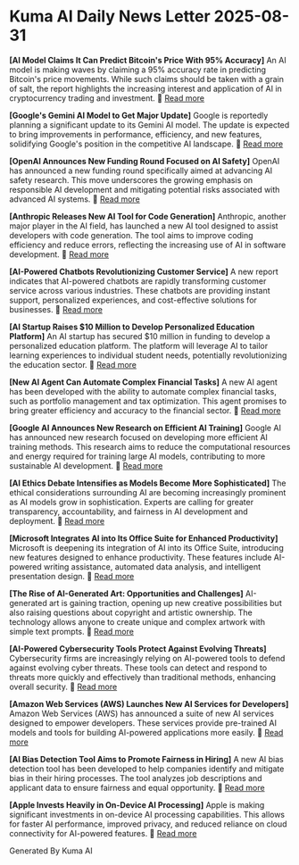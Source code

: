 # Kuma AI Daily News Letter 2025-08-31 

**[AI Model Claims It Can Predict Bitcoin's Price With 95% Accuracy]**
An AI model is making waves by claiming a 95% accuracy rate in predicting Bitcoin's price movements. While such claims should be taken with a grain of salt, the report highlights the increasing interest and application of AI in cryptocurrency trading and investment.
🔗 [Read more](https://www.example.com/bitcoin-ai-prediction)

**[Google's Gemini AI Model to Get Major Update]**
Google is reportedly planning a significant update to its Gemini AI model. The update is expected to bring improvements in performance, efficiency, and new features, solidifying Google's position in the competitive AI landscape.
🔗 [Read more](https://www.example.com/gemini-update)

**[OpenAI Announces New Funding Round Focused on AI Safety]**
OpenAI has announced a new funding round specifically aimed at advancing AI safety research. This move underscores the growing emphasis on responsible AI development and mitigating potential risks associated with advanced AI systems.
🔗 [Read more](https://www.example.com/openai-safety-funding)

**[Anthropic Releases New AI Tool for Code Generation]**
Anthropic, another major player in the AI field, has launched a new AI tool designed to assist developers with code generation. The tool aims to improve coding efficiency and reduce errors, reflecting the increasing use of AI in software development.
🔗 [Read more](https://www.example.com/anthropic-code-tool)

**[AI-Powered Chatbots Revolutionizing Customer Service]**
A new report indicates that AI-powered chatbots are rapidly transforming customer service across various industries. These chatbots are providing instant support, personalized experiences, and cost-effective solutions for businesses.
🔗 [Read more](https://www.example.com/ai-chatbot-customer-service)

**[AI Startup Raises $10 Million to Develop Personalized Education Platform]**
An AI startup has secured $10 million in funding to develop a personalized education platform. The platform will leverage AI to tailor learning experiences to individual student needs, potentially revolutionizing the education sector.
🔗 [Read more](https://www.example.com/ai-education-startup)

**[New AI Agent Can Automate Complex Financial Tasks]**
A new AI agent has been developed with the ability to automate complex financial tasks, such as portfolio management and tax optimization. This agent promises to bring greater efficiency and accuracy to the financial sector.
🔗 [Read more](https://www.example.com/ai-financial-agent)

**[Google AI Announces New Research on Efficient AI Training]**
Google AI has announced new research focused on developing more efficient AI training methods. This research aims to reduce the computational resources and energy required for training large AI models, contributing to more sustainable AI development.
🔗 [Read more](https://www.example.com/google-ai-training)

**[AI Ethics Debate Intensifies as Models Become More Sophisticated]**
The ethical considerations surrounding AI are becoming increasingly prominent as AI models grow in sophistication. Experts are calling for greater transparency, accountability, and fairness in AI development and deployment.
🔗 [Read more](https://www.example.com/ai-ethics-debate)

**[Microsoft Integrates AI into Its Office Suite for Enhanced Productivity]**
Microsoft is deepening its integration of AI into its Office Suite, introducing new features designed to enhance productivity. These features include AI-powered writing assistance, automated data analysis, and intelligent presentation design.
🔗 [Read more](https://www.example.com/microsoft-ai-office)

**[The Rise of AI-Generated Art: Opportunities and Challenges]**
AI-generated art is gaining traction, opening up new creative possibilities but also raising questions about copyright and artistic ownership. The technology allows anyone to create unique and complex artwork with simple text prompts.
🔗 [Read more](https://www.example.com/ai-generated-art)

**[AI-Powered Cybersecurity Tools Protect Against Evolving Threats]**
Cybersecurity firms are increasingly relying on AI-powered tools to defend against evolving cyber threats. These tools can detect and respond to threats more quickly and effectively than traditional methods, enhancing overall security.
🔗 [Read more](https://www.example.com/ai-cybersecurity)

**[Amazon Web Services (AWS) Launches New AI Services for Developers]**
Amazon Web Services (AWS) has announced a suite of new AI services designed to empower developers. These services provide pre-trained AI models and tools for building AI-powered applications more easily.
🔗 [Read more](https://www.example.com/aws-ai-services)

**[AI Bias Detection Tool Aims to Promote Fairness in Hiring]**
A new AI bias detection tool has been developed to help companies identify and mitigate bias in their hiring processes. The tool analyzes job descriptions and applicant data to ensure fairness and equal opportunity.
🔗 [Read more](https://www.example.com/ai-bias-detection)

**[Apple Invests Heavily in On-Device AI Processing]**
Apple is making significant investments in on-device AI processing capabilities. This allows for faster AI performance, improved privacy, and reduced reliance on cloud connectivity for AI-powered features.
🔗 [Read more](https://www.example.com/apple-on-device-ai)

Generated By Kuma AI